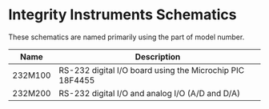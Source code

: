 # Integrity Instruments Schematics

These schematics are named primarily using the part of model number.

| Name | Description |
|------|-------------|
| 232M100 | RS-232 digital I/O board using the Microchip PIC 18F4455 |
| 232M200 | RS-232 digital I/O and analog I/O (A/D and D/A) |

